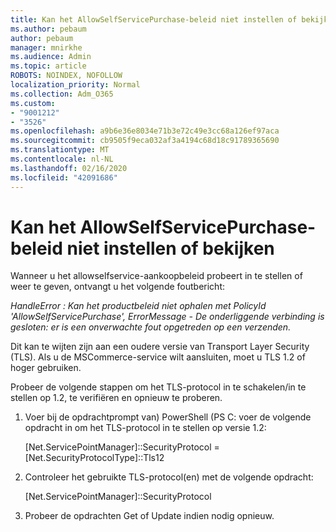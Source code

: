 ```yaml
---
title: Kan het AllowSelfServicePurchase-beleid niet instellen of bekijken
ms.author: pebaum
author: pebaum
manager: mnirkhe
ms.audience: Admin
ms.topic: article
ROBOTS: NOINDEX, NOFOLLOW
localization_priority: Normal
ms.collection: Adm_O365
ms.custom:
- "9001212"
- "3526"
ms.openlocfilehash: a9b6e36e8034e71b3e72c49e3cc68a126ef97aca
ms.sourcegitcommit: cb9505f9eca032af3a4194c68d18c91789365690
ms.translationtype: MT
ms.contentlocale: nl-NL
ms.lasthandoff: 02/16/2020
ms.locfileid: "42091686"
---
```

# <a name="unable-to-set-or-view-the-allowselfservicepurchase-policy"></a>Kan het AllowSelfServicePurchase-beleid niet instellen of bekijken

Wanneer u het allowselfservice-aankoopbeleid probeert in te stellen of weer te geven, ontvangt u het volgende foutbericht:

*HandleError : Kan het productbeleid niet ophalen met PolicyId 'AllowSelfServicePurchase', ErrorMessage - De onderliggende verbinding is gesloten: er is een onverwachte fout opgetreden op een verzenden.*

Dit kan te wijten zijn aan een oudere versie van Transport Layer Security (TLS). Als u de MSCommerce-service wilt aansluiten, moet u TLS 1.2 of hoger gebruiken.  

Probeer de volgende stappen om het TLS-protocol in te schakelen/in te stellen op 1.2, te verifiëren en opnieuw te proberen.
 1. Voer bij de opdrachtprompt van\) PowerShell (PS C: voer de volgende opdracht in om het TLS-protocol in te stellen op versie 1.2:

    \[Net.ServicePointManager]::SecurityProtocol = \[Net.SecurityProtocolType]::Tls12

2. Controleer het gebruikte TLS-protocol(en) met de volgende opdracht:

    \[Net.ServicePointManager]::SecurityProtocol 

3. Probeer de opdrachten Get of Update indien nodig opnieuw.

